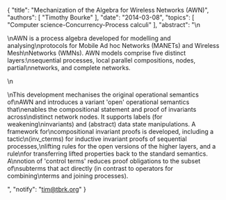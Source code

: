 {
    "title": "Mechanization of the Algebra for Wireless Networks (AWN)",
    "authors": [
        "Timothy Bourke"
    ],
    "date": "2014-03-08",
    "topics": [
        "Computer science-Concurrency-Process calculi"
    ],
    "abstract": "\n<p>\nAWN is a process algebra developed for modelling and analysing\nprotocols for Mobile Ad hoc Networks (MANETs) and Wireless Mesh\nNetworks (WMNs). AWN models comprise five distinct layers:\nsequential processes, local parallel compositions, nodes, partial\nnetworks, and complete networks.</p>\n<p>\nThis development mechanises the original operational semantics of\nAWN and introduces a variant 'open' operational semantics that\nenables the compositional statement and proof of invariants across\ndistinct network nodes. It supports labels (for weakening\ninvariants) and (abstract) data state manipulations. A framework for\ncompositional invariant proofs is developed, including a tactic\n(inv_cterms) for inductive invariant proofs of sequential processes,\nlifting rules for the open versions of the higher layers, and a rule\nfor transferring lifted properties back to the standard semantics. A\nnotion of 'control terms' reduces proof obligations to the subset of\nsubterms that act directly (in contrast to operators for combining\nterms and joining processes).</p>",
    "notify": "tim@tbrk.org"
}